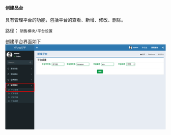 #### 创建品台

具有管理平台的功能，包括平台的查看、新增、修改、删除。

路径： `销售模块/平台设置`

创建平台界面如下
![创建平台](../img/platform.png "创建平台")
